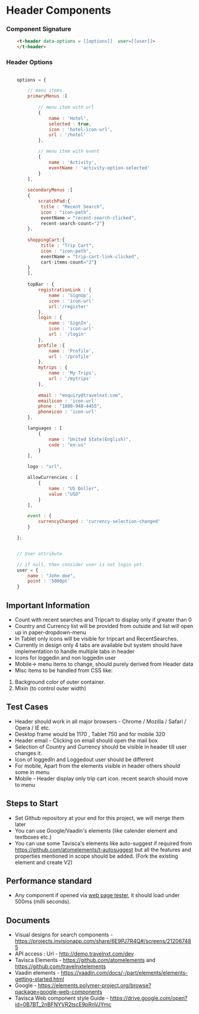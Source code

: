 
# Header Components


### Component Signature

```html
    <t-header data-options = [[options]]  user=[[user]]>
    </t-header>
```


### Header Options

```javascript

    options = {

        // menu items 
        primaryMenus :[
            
            // menu item with url
            {
                name : 'Hotel',
                selected : true,
                icon : 'hotel-icon-url',
                url : '/hotel'
            },

            // menu item with event
            {
                name : 'Activity',
                eventName : 'activity-option-selected'
            }
        ],
        
        secondaryMenus :[
        {
            scratchPad:{
             title : "Recent Search",
             icon : "icon-path",
             eventName = "recent-search-clicked",
             recent-search-count="2"}
        },
        
        shoppingCart:{
             title : "Trip Cart",
             icon : "icon-path",
             eventName = "trip-cart-link-clicked",
             cart-items-count="2"}
        }
        ],
        
        topBar : {
            registrationLink : {
                name : 'SignUp',
                icon : 'icon-url'
                url:'/register'
            },
            login : {
                name : 'SignIn',
                icon : 'icon-url'
                url : '/login'
            },
            profile :{
                name : 'Profile',
                url : '/profile'
            },
            mytrips : {
                name : 'My Trips',
                url : '/mytrips'
            },
            
            email : "enquiry@travelnxt.com",
            emailicon : 'icon-url'
            phone : "1800-948-4455",
            phoneicon : 'icon-url'
        },        

        languages : [
            {
                name : "United State(English)",
                code : "en-us"
            }
        ],

        logo : "url",

        allowCurrencies : [
            {
                name : "US Doller",
                value :"USD"
            }
        ],       

        event : {
            currencyChanged : 'currency-selection-changed'
        }

    };


    // User attribute

    // if null, then consider user is not login yet.
    user = {
        name : "John doe",
        point : '5000pt'
    }

```
## Important Information

- Count with recent searches and Tripcart to display only if greater than 0
- Country and Currency list will be provided from outside and list will open up in paper-dropdown-menu
- In Tablet only icons will be visible for tripcart and RecentSearches.
- Currently in design only 4 tabs are available but system should have implementation to handle multiple tabs in header
- Icons for loggedin and non loggedin user
- Mobile-> menu items to change, should purely derived from Header data
- Misc items to be handled from CSS like:
1. Background color of outer container.
2. Mixin (to control outer width)


## Test Cases

- Header should work in all major browsers - Chrome / Mozilla / Safari / Opera / IE etc.
- Desktop frame would be 1170 , Tablet 750 and for mobile 320
- Header email - Clicking on email should open the mail box
- Selection of Country and Currency should be visible in header till user changes it.
- Icon of loggedIn and Loggedout user should be different
- For mobile, Apart from the elements visible in header others should some in menu
- Mobile - Header display only trip cart icon. recent search should move to menu

## Steps to Start
- Set Github repository at your end for this project, we will merge them later
- You can use Google/Vaadin's elements (like calender element and textboxes etc.)
- You can use some Tavisca's elements like auto-suggest if required from https://github.com/atomelements/t-autosuggest but all the features and properties mentioned in scope should be added. (Fork the existing element and create V2)

## Performance standard
- Any component if opened via [web page tester](https://www.webpagetest.org/), it should load under 500ms (milli seconds).

## Documents
- Visual designs for search components - https://projects.invisionapp.com/share/6E9PJ7R4Q#/screens/212067485
- API access : Url - http://demo.travelnxt.com/dev
- Tavisca Elements - https://github.com/atomelements and https://github.com/travelnxtelements
- Vaadin elements - https://vaadin.com/docs/-/part/elements/elements-getting-started.html
- Google - https://elements.polymer-project.org/browse?package=google-web-components
- Tavisca Web component style Guide - https://drive.google.com/open?id=0B7BT_2nBFNYVR2tscE9pRnVJYmc

